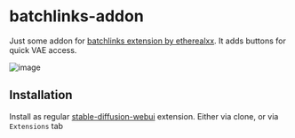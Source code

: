 # batchlinks-addon
Just some addon for [batchlinks extension by etherealxx](https://github.com/etherealxx/batchlinks-webui). It adds buttons for quick VAE access. 

![image](https://github.com/NoCrypt/batchlinks-addon/assets/57245077/4754a260-1068-4200-a2b5-a37d2f9c7368)

## Installation
Install as regular [stable-diffusion-webui](https://github.com/AUTOMATIC1111/stable-diffusion-webui) extension. Either via clone, or via `Extensions` tab
